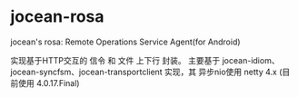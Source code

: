 jocean-rosa
===========

jocean's rosa: Remote Operations Service Agent(for Android)

实现基于HTTP交互的 信令 和 文件 上下行 封装。
主要基于 jocean-idiom、jocean-syncfsm、jocean-transportclient 实现，其 异步nio使用 netty 4.x (目前使用 4.0.17.Final)
